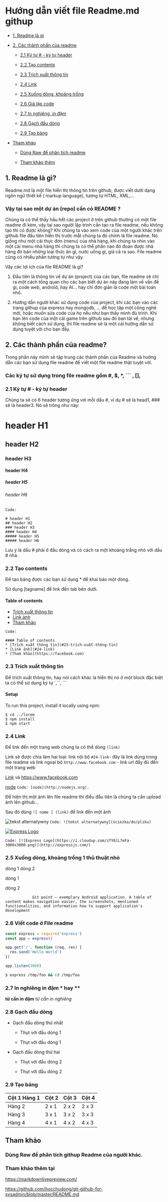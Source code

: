 # Hướng dẫn viết file Readme.md githup
- [1. Readme là gì](#1-readme-l%C3%A0-g%C3%AC)
- [2. Các thành phần của readme](#2-c%C3%A1c-th%C3%A0nh-ph%E1%BA%A7n-c%E1%BB%A7a-readme)

   - [2.1 Ký tự # - ký tự header](#21-ký-tự----ký-tự-header)
 
   - [2.2 Tạo contents](#22-tạo-contents)
 
   - [2.3 Trích xuất thông tin](#23-trích-xuất-thông-tin)
 
   - [2.4 Link](#24-link)
 
   - [2.5 Xuống dòng, khoảng trống](#25-xuống-dòng-khoảng-trống-1-thủ-thuật-nhỏ) 
 
   - [2.6 Giả lập code](#26-viết-code-ở-file-readme)
 
   - [2.7 In nghiêng, in đậm](#27-in-nghiêng-in-đậm--hay-)
 
   - [2.8 Gạch đầu dòng](#28-gạch-đầu-dòng)
 
   - [2.9 Tạo bảng](#29-tạo-bảng)
 
- [Tham khảo](#tham-khảo) 
 
   - [Dùng Raw để phân tích readme](#dùng-raw-để-phân-tích-githup-readme-của-người-khác)
   
   - [Tham khảo thêm](#tham-khảo-thêm-tại)
## 1. Readme là gì?

Readme.md là một file hiển thị thông tin trên github, được viết dưới dạng ngôn ngữ thiết kế ( markup language), tương tự HTML, XML,... 

### Vậy tại sao một dự án (repo) cần có README ?
Chúng ta có thể thấy hầu hết các project ở trên github thường có một file readme đi kèm, vậy tại sao người lập trình cần tạo ra file readme, nếu không tạo thì có được không?
Khi chúng ta vào xem code của một người khác trên github file đầu tiên hiển thị trước mắt chúng ta đó chính là file readme. Nó giống như một cái thực đơn (menu) của nhà hàng,
khi chúng ta nhìn vào một cái menu nhà  hàng thì chúng ta có thể phần nào đó đoán được nhà hàng đó bán những loại thức ăn gì, nước uống gì, giá cả ra sao. File readme cũng có nhiều phần tương tự như vậy. 

Vậy các lợi ích của file README là gì?


1. Đầu tiên là thông tin về dự án (project) của các bạn, file readme sẽ chỉ ra một cách tổng quan cho các bạn biết dự án này đang làm về vấn đề gì, code web, android, hay AI... hay chỉ đơn giản là code một bài toán nhỏ.

2. Hướng dẫn người khác sử dụng code của project, khi các bạn vào các trang githup của express hay mongodb, ... để học tập một công nghệ mới, hoặc muốn sửa code của họ nếu như bạn thấy mình đủ trình. Khi bạn lên code của một cái game trên github sau đó bạn tải về, nhưng không biết cách sử dụng, thì file readme sẽ là một cái hướng dẫn sử dụng tuyệt vời cho bạn đấy.

## 2. Các thành phần của readme?
Trong phần này mình sẽ tập trung các thành phần của Readme và hướng dẫn các bạn sử dụng file readme để viết một file readme thật tuyệt vời.

### Các ký tự sử dụng trong file readme gồm #, $, *, ``` , [], 

### 2.1 Ký tự # - ký tự header
Chúng ta sẽ có 6 header tương ứng vơi mỗi dấu #, ví dụ # sẽ là head1, ### sẽ là header3. Nó sẽ trông như này:
# header H1 
## header H2 
### header H3 
#### header H4 
##### header H5 
###### header H6 

`Code: `

```
# header H1 
## header H2 
### header H3 
#### header H4 
##### header H5 
##### header H6 
```
Lưu ý là dấu # phải ở đầu dòng và có cách ra  một khoảng trắng nhỏ với dấu # nhá.

### 2.2 Tạo contents
Để tạo bảng được các bạn sử dụng * để khai báo một dòng.

Sử dụng [tagname] để link đến tab bên dưới.
#### Table of contents
* [Trích xuất thông tin](#23-trích-xuất-thông-tin)
* [Link ảnh](#24-link)
* [Tham khảo](#https://xnxx.com)

`Code: `

```
#### Table of contents
* [Trích xuất thông tin](#23-trích-xuất-thông-tin)
* [Link ảnh](#24-link)
* [Tham khảo](https://facebook.com)
```


### 2.3 Trích xuất thông tin
Để trích xuất thông tin, hay nói cách khác là hiển thị nó ở một block đặc biệt ta có thể sử dụng ký tự `,``, ```

#### Setup
To run this project, install it locally using npm:
```
$ cd ../lorem
$ npm install
$ npm start
```

### 2.4 Link
Để link đến một trang web chúng ta có thể dùng `(link)`

Link sẽ được chia làm hai loại: link nội bộ `#24-link`- đây là link dùng trong file readme và link ngoại bộ `http://www.facebook.com` - link url đầy đủ đến một trang web

[Link](#24-link) và https://www.facebook.com

[node](http://nodejs.org) `Code: [node](http://nodejs.org).`

Để hiện thị một ảnh lên file readme thì điều đầu tiên là chúng ta cần upload ảnh lên github...

Sau đó dùng `![ name ] (link)` để link đến một ảnh

![tekst alternatywny](ścieżka/do/pliku) `Code: ![tekst alternatywny](ścieżka/do/pliku)` 

[![Express Logo](https://i.cloudup.com/zfY6lL7eFa-3000x3000.png)](http://expressjs.com/) 

`Code: [![Express Logo](https://i.cloudup.com/zfY6lL7eFa-3000x3000.png)](http://expressjs.com/)`

### 2.5 Xuống dòng, khoảng trống 1 thủ thuật nhỏ
dòng 1
dòng 2

dòng 1

dòng 2

                Git point – exemplary Android application. A table of content makes navigation easier, the screenshots, mentioned functionalities, and information how to support application's development
### 2.6 Viết code ở File readme

```js
const express = require('express')
const app = express()

app.get('/', function (req, res) {
  res.send('Hello World')
})

app.listen(3000)
```
```bash
$ express /tmp/foo && cd /tmp/foo
```

### 2.7 In nghiêng in đậm * hay **
**từ cần in đậm**
*từ cần in nghiêng*

### 2.8 Gạch đầu dòng
- Gạch đầu dòng thứ nhất
  
  - Thụt với đầu dòng 1
  
  - Thụt với đầu dòng 1
 
- Gạch đầu dòng thứ hai
  
  - Thụt với đầu dòng 2
  
  - Thụt với đầu dòng 2
### 2.9 Tạo bảng
| Cột 1 Hàng 1 | Cột 2 | Cột 3| Cột 4 |
|--------------|-------|------|-------|
| Hàng 2 | 2 x 1 | 2 x 2 | 2 x 3 | 2 x 4 |
| Hàng 3 | 3 x 1 | 3 x 2 | 3 x 3 | 3 x 4 |
| Hàng 4 | 4 x 1 | 4 x 2 | 4 x 3 | 4 x 4 |

## Tham khảo
### Dùng Raw để phân tích githup Readme của người khác.

### Tham khảo thêm tại
https://markdownlivepreview.com/

https://github.com/hocchudong/git-github-for-sysadmin/blob/master/README.md



